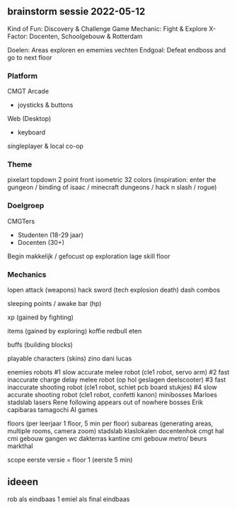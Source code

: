 ## brainstorm sessie 2022-05-12

Kind of Fun: Discovery & Challenge
Game Mechanic: Fight & Explore
X-Factor: Docenten, Schoolgebouw & Rotterdam

Doelen: Areas exploren en ememies vechten
Endgoal: Defeat endboss and go to next floor

### Platform
CMGT Arcade
- joysticks & buttons

Web (Desktop)
- keyboard

singleplayer & local co-op

### Theme
pixelart
topdown 2 point front isometric
32 colors
(inspiration: enter the gungeon / binding of isaac / minecraft dungeons / hack n slash / rogue)


### Doelgroep
CMGTers
- Studenten (18-29 jaar)
- Docenten (30+)
  
Begin makkelijk / gefocust op exploration
lage skill floor

### Mechanics

lopen
attack (weapons)
    hack sword (tech explosion death)
dash
combos

sleeping points / awake bar (hp)

xp (gained by fighting)

items (gained by exploring)
    koffie
    redbull
    eten

buffs (building blocks)

playable characters (skins)
    zino
    dani
    lucas

enemies
    robots
        #1 slow accurate melee robot (cle1 robot, servo arm)
        #2 fast inaccurate charge delay melee robot (op hol geslagen deelscooter)
        #3 fast inaccurate shooting robot (cle1 robot, schiet pcb board stukjes)
        #4 slow accurate shooting robot (cle1 robot, confetti kanon)
    minibosses
        Marloes
            stadslab
            lasers
        Rene
            following
            appears out of nowhere
    bosses
        Erik    
            capibaras
            tamagochi
            AI
            games

floors (per leerjaar 1 floor, 5 min per floor)
    subareas (generating areas, multiple rooms, camera zoom)
        stadslab
        klaslokalen
        docentenhok
        cmgt hal
        cmi gebouw
        gangen
        wc
        dakterras
        kantine
        cmi gebouw
        metro/ beurs
        markthal


scope eerste versie = floor 1 (eerste 5 min)

## ideeen

rob als eindbaas 1
emiel als final eindbaas